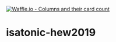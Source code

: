 [![Waffle.io - Columns and their card count](https://badge.waffle.io/tksn-jp/isatonic-hew2019.png?columns=all)](https://waffle.io/tksn-jp/isatonic-hew2019?utm_source=badge)
# isatonic-hew2019